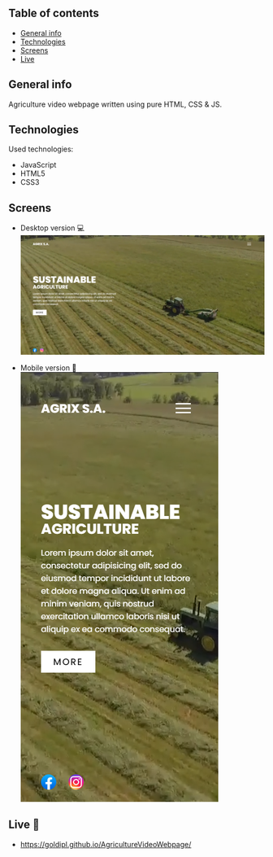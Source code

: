 ## Table of contents
* [General info](#general-info)
* [Technologies](#technologies)
* [Screens](#screens)
* [Live](#live-star2)

## General info
Agriculture video webpage written using pure HTML, CSS & JS.

## Technologies
Used technologies:
* JavaScript
* HTML5
* CSS3

## Screens
* Desktop version :computer:      
![Screenshot](./img/screenshot_desktop.png)   

* Mobile version :iphone:     
![Screenshot](./img/screenshot_mobile.png)

## Live :star2:
* https://goldipl.github.io/AgricultureVideoWebpage/